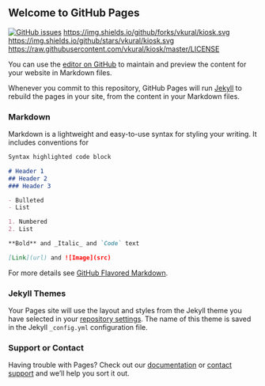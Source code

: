 ## Welcome to GitHub Pages

[![GitHub issues](https://img.shields.io/github/issues/vkural/kiosk.svg?style=plastic)](https://github.com/vkural/kiosk/issues)
https://img.shields.io/github/forks/vkural/kiosk.svg
https://img.shields.io/github/stars/vkural/kiosk.svg
https://raw.githubusercontent.com/vkural/kiosk/master/LICENSE

You can use the [editor on GitHub](https://github.com/vkural/kiosk/edit/master/README.md) to maintain and preview the content for your website in Markdown files.

Whenever you commit to this repository, GitHub Pages will run [Jekyll](https://jekyllrb.com/) to rebuild the pages in your site, from the content in your Markdown files.

### Markdown

Markdown is a lightweight and easy-to-use syntax for styling your writing. It includes conventions for

```markdown
Syntax highlighted code block

# Header 1
## Header 2
### Header 3

- Bulleted
- List

1. Numbered
2. List

**Bold** and _Italic_ and `Code` text

[Link](url) and ![Image](src)
```

For more details see [GitHub Flavored Markdown](https://guides.github.com/features/mastering-markdown/).

### Jekyll Themes

Your Pages site will use the layout and styles from the Jekyll theme you have selected in your [repository settings](https://github.com/vkural/kiosk/settings). The name of this theme is saved in the Jekyll `_config.yml` configuration file.

### Support or Contact

Having trouble with Pages? Check out our [documentation](https://help.github.com/categories/github-pages-basics/) or [contact support](https://github.com/contact) and we’ll help you sort it out.
